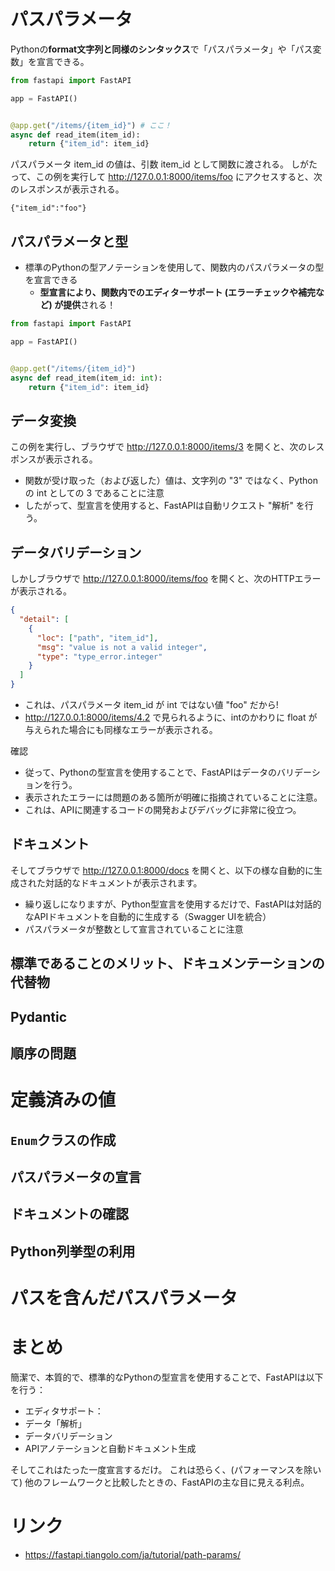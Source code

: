 # パスパラメータ

Pythonの**format文字列と同様のシンタックス**で「パスパラメータ」や「パス変数」を宣言できる。

```python
from fastapi import FastAPI

app = FastAPI()


@app.get("/items/{item_id}") # ここ！
async def read_item(item_id):
    return {"item_id": item_id}
```

パスパラメータ item_id の値は、引数 item_id として関数に渡される。
しがたって、この例を実行して http://127.0.0.1:8000/items/foo にアクセスすると、次のレスポンスが表示される。

```
{"item_id":"foo"}
```

## パスパラメータと型

- 標準のPythonの型アノテーションを使用して、関数内のパスパラメータの型を宣言できる
  - **型宣言により、関数内でのエディターサポート (エラーチェックや補完など) が提供**される！

```python
from fastapi import FastAPI

app = FastAPI()


@app.get("/items/{item_id}")
async def read_item(item_id: int):
    return {"item_id": item_id}
```

## データ変換

この例を実行し、ブラウザで http://127.0.0.1:8000/items/3 を開くと、次のレスポンスが表示される。

- 関数が受け取った（および返した）値は、文字列の "3" ではなく、Pythonの int としての 3 であることに注意
- したがって、型宣言を使用すると、FastAPIは自動リクエスト "解析" を行う。

## データバリデーション

しかしブラウザで http://127.0.0.1:8000/items/foo を開くと、次のHTTPエラーが表示される。

```json
{
  "detail": [
    {
      "loc": ["path", "item_id"],
      "msg": "value is not a valid integer",
      "type": "type_error.integer"
    }
  ]
}
```

- これは、パスパラメータ item_id が int ではない値 "foo" だから!
- http://127.0.0.1:8000/items/4.2 で見られるように、intのかわりに float が与えられた場合にも同様なエラーが表示される。

確認

- 従って、Pythonの型宣言を使用することで、FastAPIはデータのバリデーションを行う。
- 表示されたエラーには問題のある箇所が明確に指摘されていることに注意。
- これは、APIに関連するコードの開発およびデバッグに非常に役立つ。

## ドキュメント
そしてブラウザで http://127.0.0.1:8000/docs を開くと、以下の様な自動的に生成された対話的なドキュメントが表示されます。

- 繰り返しになりますが、Python型宣言を使用するだけで、FastAPIは対話的なAPIドキュメントを自動的に生成する（Swagger UIを統合）
- パスパラメータが整数として宣言されていることに注意

## 標準であることのメリット、ドキュメンテーションの代替物

## Pydantic

## 順序の問題

# 定義済みの値

## `Enum`クラスの作成

## パスパラメータの宣言

## ドキュメントの確認

## Python列挙型の利用

# パスを含んだパスパラメータ

# まとめ

簡潔で、本質的で、標準的なPythonの型宣言を使用することで、FastAPIは以下を行う：

- エディタサポート：
- データ「解析」
- データバリデーション
- APIアノテーションと自動ドキュメント生成

そしてこれはたった一度宣言するだけ。
これは恐らく、(パフォーマンスを除いて) 他のフレームワークと比較したときの、FastAPIの主な目に見える利点。

# リンク

- https://fastapi.tiangolo.com/ja/tutorial/path-params/
